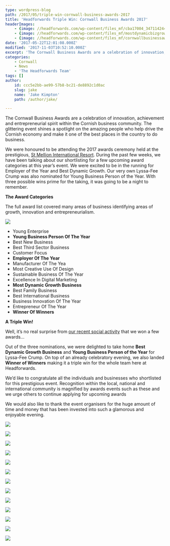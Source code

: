 ```yaml
---
type: wordpress-blog
path: /2017/05/triple-win-cornwall-business-awards-2017
title: 'Headforwards Triple Win: Cornwall Business Awards 2017'
headerImages:
    - {image: //headforwards.com/wp-content/files_mf/cba17004_34711424496_o.jpg, text: 'A Triple Win at Cornwall Business Awards 2017'}
    - {image: //headforwards.com/wp-content/files_mf/mostdynamicbizgrowthheadforwards_33942464693_o.jpg, text: 'A Triple Win at Cornwall Business Awards 2017'}
    - {image: //headforwards.com/wp-content/files_mf/cornwallbusinessawards_34750934435_o.jpg, text: 'A Triple Win at Cornwall Business Awards 2017'}
date: '2017-05-22T12:01:08.000Z'
modified: '2017-11-03T10:52:10.000Z'
excerpt: 'The Cornwall Business Awards are a celebration of innovation, achievement and entrepreneurial spirit within the Cornish business community. The glittering event shines a spotlight on the amazing people who help drive the Cornish economy and make it one of the best places in the country to do business. We were honoured to be attending the …'
categories:
    - Cornwall
    - News
    - 'The Headforwards Team'
tags: []
author:
    id: ccc5e2bb-ae99-57b8-bc21-de8892c1d0ac
    slug: jake
    name: 'Jake Kimpton'
    path: /author/jake/

---
```

The Cornwall Business Awards are a celebration of innovation, achievement and entrepreneurial spirit within the Cornish business community. The glittering event shines a spotlight on the amazing people who help drive the Cornish economy and make it one of the best places in the country to do business.

We were honoured to be attending the 2017 awards ceremony held at the prestigious, [St Mellion International Resort](http://st-mellion.co.uk/). During the past few weeks, we have been talking about our shortlisting for a few upcoming award categories at this year’s event. We were excited to be in the running for Employer of the Year and Best Dynamic Growth. Our very own Lyssa-Fee Crump was also nominated for Young Business Person of the Year. With three possible wins prime for the taking, it was going to be a night to remember.

**The Award Categories**

The full award list covered many areas of business identifying areas of growth, innovation and entrepreneurialism.

**![](//headforwards.com/wp-content/uploads/2017/05/cba17-004_34711424496_o.jpg)**

*   Young Enterprise
*   **Young Business Person Of The Year**
*   Best New Business
*   Best Third Sector Business
*   Customer Focus
*   **Employer Of The Year**
*   Manufacturer Of The Yea
*   Most Creative Use Of Design
*   Sustainable Business Of The Year
*   Excellence In Digital Marketing
*   **Most Dynamic Growth Business**
*   Best Family Business
*   Best International Business
*   Business Innovation Of The Year
*   Entrepreneur Of The Year
*   **Winner Of Winners**

**A Triple Win!**

Well, it’s no real surprise from [our recent social activity](https://twitter.com/search?l=&q=%23cba17%20from%3Aheadforwards%20near%3A%22Redruth%2C%20England%22%20within%3A15mi&src=typd) that we won a few awards…

Out of the three nominations, we were delighted to take home **Best Dynamic Growth Business** and **Young Business Person of the Year** for Lyssa-Fee Crump. On top of an already celebratory evening, we also landed **Winner of Winners** making it a triple win for the whole team here at Headforwards.

We’d like to congratulate all the individuals and businesses who shortlisted for this prestigious event. Recognition within the local, national and international community is magnified by awards events such as these and we urge others to continue applying for upcoming awards

We would also like to thank the event organisers for the huge amount of time and money that has been invested into such a glamorous and enjoyable evening.

<section class="gallery">

![](//headforwards.com/wp-content/uploads/2017/05/cornwall-business-awards_33908587384_o-1.jpg)

![](//headforwards.com/wp-content/uploads/2017/05/cba17-005_34619842851_o.jpg)

![](//headforwards.com/wp-content/uploads/2017/05/cornwall-business-awards_33908588844_o.jpg)

![](//headforwards.com/wp-content/uploads/2017/05/matt-dawson_34619808531_o.jpg)

![](//headforwards.com/wp-content/uploads/2017/05/mike-king-cdc-md_33909226764_o-1.jpg)

![](//headforwards.com/wp-content/uploads/2017/05/cornwall-business-awards_34619153701_o.jpg)

![](//headforwards.com/wp-content/uploads/2017/05/cornwall-business-awards_33908587674_o-1.jpg)

![](//headforwards.com/wp-content/uploads/2017/05/cornwall-business-awards_34750934435_o.jpg)

![](//headforwards.com/wp-content/uploads/2017/05/IMG_2190.jpg)

![](//headforwards.com/wp-content/uploads/2017/05/winner-of-winners-headforwards_34751572005_o.jpg)

![](//headforwards.com/wp-content/uploads/2017/05/cornwall-business-awards_33941819943_o-1.jpg)

![](//headforwards.com/wp-content/uploads/2017/05/young-business-person-lyssa-fee-crump-headforwards_34751559705_o-1.jpg)

![](//headforwards.com/wp-content/uploads/2017/05/IMG_2215.jpg)

</section>

